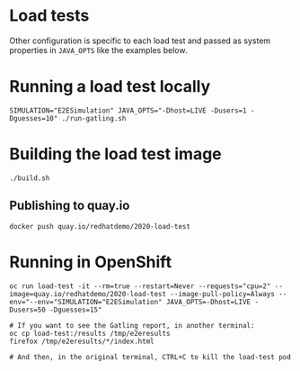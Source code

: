 # Load tests

Other configuration is specific to each load test and passed as system
properties in `JAVA_OPTS` like the examples below.

# Running a load test locally

```shell
SIMULATION="E2ESimulation" JAVA_OPTS="-Dhost=LIVE -Dusers=1 -Dguesses=10" ./run-gatling.sh
```

# Building the load test image

```shell
./build.sh
```

## Publishing to quay.io

```shell
docker push quay.io/redhatdemo/2020-load-test
```

# Running in OpenShift

```shell
oc run load-test -it --rm=true --restart=Never --requests="cpu=2" --image=quay.io/redhatdemo/2020-load-test --image-pull-policy=Always --env="--env="SIMULATION="E2ESimulation" JAVA_OPTS=-Dhost=LIVE -Dusers=50 -Dguesses=15"

# If you want to see the Gatling report, in another terminal:
oc cp load-test:/results /tmp/e2eresults
firefox /tmp/e2eresults/*/index.html

# And then, in the original terminal, CTRL+C to kill the load-test pod
```
